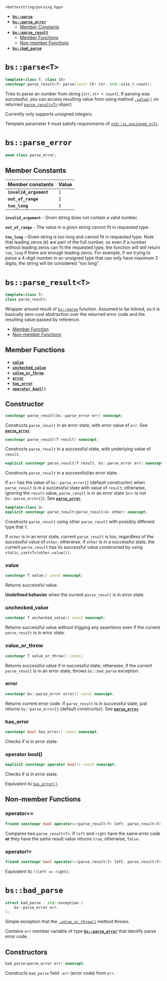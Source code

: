`<betterstring/parsing.hpp>`

- [**`bs::parse`**](#bsparset)
- [**`bs::parse_error`**](#bsparse_error)
    - [Member Constants](#member-constants)
- [**`bs::parse_result`**](#bsparse_resultt)
    - [Member Functions](#member-functions)
    - [Non-member Functions](#non-member-functions)
- [**`bs::bad_parse`**](#bsbad_parse)

# `bs::parse<T>`

```cpp
template<class T, class Ch>
constexpr parse_result<T> parse(const Ch* str, std::size_t count);
```
Tries to parse an number from string [`str`, `str + count`).
If parsing was successful, you can access resulting value from using method [`.value()`](#value) on returned [`parse_result<T>`](#bsparse_resultt) object.

Currently only supports unsigned integers.

Template parameter **`T`** must satisfy requirements of [`std::is_unsigned_v<T>`][std_is_unsigned].

# `bs::parse_error`
```cpp
enum class parse_error;
```
## Member Constants
| Member constants       | Value |
| ---------------------- | ----- |
| **`invalid_argument`** | `1`   |
| **`out_of_range`**     | `2`   |
| **`too_long`**         | `3`   |

**`invalid_argument`** - Given string does not contain a valid number.

**`out_of_range`** - The value in a given string cannot fit in requested type.

**`too_long`** - Given string is too long and cannot fit in requested type.
Note that leading zeros (`0`) are part of the full number, so even if a number without leading zeros can fit the requested type,
the function will still return `too_long` if there are enough leading zeros. For example, if we trying to parse a 4-digit number in an unsigned type that can only have maximum 3 digits, the string will be considered "too long".

# `bs::parse_result<T>`

```cpp
template<class T>
class parse_result;
```
Wrapper around result of [`bs::parse`](#bsparset) function.
Assumed to be inlined, so it is basically zero-cost abstraction over the returned error code and the resulting value passed by reference.

- [Member Function](#member-functions)
- [Non-member Functions](#non-member-functions)

## Member Functions
- [**`value`**](#value)
- [**`unchecked_value`**](#unchecked_value)
- [**`value_or_throw`**](#value_or_throw)
- [**`error`**](#error)
- [**`has_error`**](#has_error)
- [**`operator bool()`**](#operator-bool)

## Constructor
```cpp
constexpr parse_result(bs::parse_error err) noexcept;
```
Constructs `parse_result` in an error state, with error value of `err`.
See [**`parse_error`**](#bsparse_error).

```cpp
constexpr parse_result(T result) noexcept;
```
Constructs `parse_result` in a successful state, with underlying value of `result`.

```cpp
explicit constexpr parse_result(T result, bs::parse_error err) noexcept;
```
Constructs `parse_result` in a successful/an error state.

If `err` has the value of `bs::parse_error{}` (default constructor) when `parse_result` is in a successful state with value of `result`; otherwise, ignoring the `result` value, `parse_result` is in an error state (`err` is not `bs::parse_error{}`).
See [**`parse_error`**](#bsparse_error).

```cpp
template<class U>
explicit constexpr parse_result(parse_result<U> other) noexcept;
```
Constructs `parse_result` using other `parse_result` with possibly different type that `T`.

If `other` is in an error state, current `parse_result` is too, regardless of the successful value of `other`; otherwise, if `other` is in a successful state, the current `parse_result` has its successful value constructed by using `static_cast<T>(other.value())`.

### value
```cpp
constexpr T value() const noexcept;
```
Returns successful value.

**Undefined behavior** when the current `parse_result` is in error state.

### unchecked_value
```cpp
constexpr T unchecked_value() const noexcept;
```
Returns successful value without trigging any assertions even if the current `parse_result` is in error state.

### value_or_throw
```cpp
constexpr T value_or_throw() const;
```
Returns successful value if in successful state; otherwise, if the current `parse_result` is in an error state, throws `bs::bad_parse` exception.

### error
```cpp
constexpr bs::parse_error error() const noexcept;
```
Returns current error code. If `parse_result` is in successful state, just returns `bs::parse_error{}` (default constructor).
See [**`parse_error`**](#bsparse_error).

### has_error
```cpp
constexpr bool has_error() const noexcept;
```
Checks if is in error state.

### operator bool()
```cpp
explicit constexpr operator bool() const noexcept;
```
Checks if is in error state.

Equivalent to [`has_error()`](#has_error).

## Non-member Functions

### operator==
```cpp
friend constexpr bool operator==(parse_result<T> left, parse_result<T> right) noexcept;
```
Compares two `parse_result<T>`. If `left` and `right` have the same error code **or** they have the same result value returns `true`; otherwise, `false`.

### operator!=
```cpp
friend constexpr bool operator!=(parse_result<T> left, parse_result<T> right) noexcept;
```
Equivalent to `!(left == right)`.

# `bs::bad_parse`
```cpp
struct bad_parse : std::exception {
    bs::parse_error err;
};
```
Simple exception that the [`.value_or_throw()`](#value_or_throw) method throws.

Contains `err` member variable of type [**`bs::parse_error`**](#bsparse_error) that identify parse error code.

## Constructors
```cpp
bad_parse(parse_error err) noexcept;
```
Constructs `bad_parse` field `.err` (error code) from `err`.

[std_is_unsigned]: https://en.cppreference.com/w/cpp/types/is_unsigned
